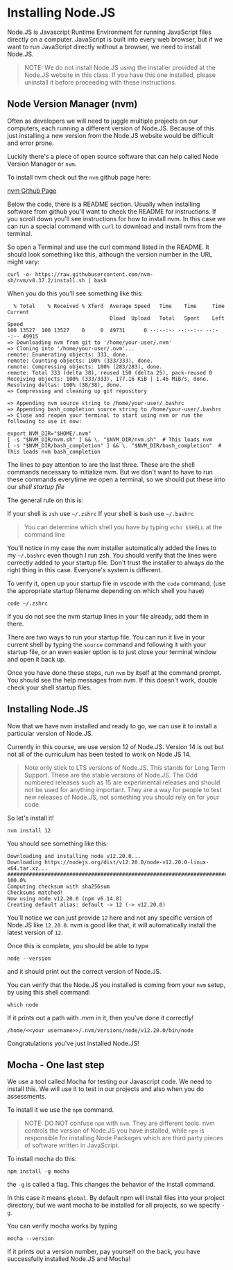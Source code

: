 # Installing Node.JS

Node.JS is Javascript Runtime Environment for running JavaScript files directly on a computer. JavaScript is built into every web browser, but if we want to run JavaScript directly without a browser, we need to install Node.JS.

> NOTE: We do not install Node.JS using the installer provided at the Node.JS website in this class. If you have this one installed, please uninstall it before proceeding with these instructions.

## Node Version Manager (nvm)

Often as developers we will need to juggle multiple projects on our computers, each running a different version of Node.JS. Because of this just installing a new version from the Node.JS website would be difficult and error prone.

Luckily there's a piece of open source software that can help called Node Version Manager or `nvm`.

To install nvm check out the `nvm` github page here:

[nvm Github Page](https://github.com/nvm-sh/nvm)

Below the code, there is a README section. Usually when installing software from github you'll want to check the README for instructions. If you scroll down you'll see instructions for how to install nvm. In this case we can run a special command with `curl` to download and install nvm from the terminal.

So open a Terminal and use the curl command listed in the README. It should look something like this, although the version number in the URL might vary:

```shell
curl -o- https://raw.githubusercontent.com/nvm-sh/nvm/v0.37.2/install.sh | bash
```

When you do this you'll see something like this:

```shell
  % Total    % Received % Xferd  Average Speed   Time    Time     Time  Current
                                 Dload  Upload   Total   Spent    Left  Speed
100 13527  100 13527    0     0  49731      0 --:--:-- --:--:-- --:--:-- 49915
=> Downloading nvm from git to '/home/your-user/.nvm'
=> Cloning into '/home/your-user/.nvm'...
remote: Enumerating objects: 333, done.
remote: Counting objects: 100% (333/333), done.
remote: Compressing objects: 100% (283/283), done.
remote: Total 333 (delta 38), reused 150 (delta 25), pack-reused 0
Receiving objects: 100% (333/333), 177.16 KiB | 1.46 MiB/s, done.
Resolving deltas: 100% (38/38), done.
=> Compressing and cleaning up git repository

=> Appending nvm source string to /home/your-user/.bashrc
=> Appending bash_completion source string to /home/your-user/.bashrc
=> Close and reopen your terminal to start using nvm or run the following to use it now:

export NVM_DIR="$HOME/.nvm"
[ -s "$NVM_DIR/nvm.sh" ] && \. "$NVM_DIR/nvm.sh"  # This loads nvm
[ -s "$NVM_DIR/bash_completion" ] && \. "$NVM_DIR/bash_completion"  # This loads nvm bash_completion
```

The lines to pay attention to are the last three. These are the shell commands necessary to initialize nvm. But we don't want to have to run these commands everytime we open a terminal, so we should put these into our _shell startup file_

The general rule on this is:

If your shell is `zsh` use `~/.zshrc` If your shell is `bash` use `~/.bashrc`

> You can determine which shell you have by typing `echo $SHELL` at the command line

You'll notice in my case the nvm installer automatically added the lines to my `~/.bashrc` even though I run zsh. You should verify that the lines were correctly added to your startup file. Don't trust the installer to always do the right thing in this case. Everyone's system is different.

To verify it, open up your startup file in vscode with the `code` command. (use the appropriate startup filename depending on which shell you have)

```shell
code ~/.zshrc
```

If you do not see the nvm startup lines in your file already, add them in there.

There are two ways to run your startup file. You can run it live in your current shell by typing the `source` command and following it with your startup file, or an even easier option is to just close your terminal window and open it back up.

Once you have done these steps, run `nvm` by itself at the command prompt. You should see the help messages from nvm. If this doesn't work, double check your shell startup files.

## Installing Node.JS

Now that we have nvm installed and ready to go, we can use it to install a particular version of Node.JS.

Currently in this course, we use version 12 of Node.JS. Version 14 is out but not all of the curriculum has been tested to work on Node.JS 14.

> Note only stick to LTS versions of Node.JS. This stands for Long Term Support. These are the stable versions of Node.JS. The Odd numbered releases such as 15 are experimental releases and should not be used for anything important. They are a way for people to test new releases of Node.JS, not something you should rely on for your code.

So let's install it!

```shell
nvm install 12
```

You should see something like this:

```shell
Downloading and installing node v12.20.0...
Downloading https://nodejs.org/dist/v12.20.0/node-v12.20.0-linux-x64.tar.xz...
################################################################################################################################################################################################### 100.0%
Computing checksum with sha256sum
Checksums matched!
Now using node v12.20.0 (npm v6.14.8)
Creating default alias: default -> 12 (-> v12.20.0)
```

You'll notice we can just provide `12` here and not any specific version of Node.JS like `12.20.0`. nvm is good like that, it will automatically install the latest version of `12`.

Once this is complete, you should be able to type

```shell
node --version
```

and it should print out the correct version of Node.JS.

You can verify that the Node.JS you installed is coming from your `nvm` setup, by using this shell command:

```shell
which node
```

If it prints out a path with .nvm in it, then you've done it correctly!

```shell
/home/<<your username>>/.nvm/versions/node/v12.20.0/bin/node
```

Congratulations you've just installed Node.JS!

## Mocha - One last step

We use a tool called Mocha for testing our Javascript code. We need to install this. We will use it to test in our projects and also when you do assessments.

To install it we use the `npm` command.

> NOTE: DO NOT confuse `npm` with `nvm`. They are different tools. nvm controls the version of Node.JS you have installed, while `npm` is responsible for installing Node Packages which are third party pieces of software written in JavaScript.

To install mocha do this:

```shell
npm install -g mocha
```

the `-g` is called a flag. This changes the behavior of the install command.

In this case it means `global`. By default npm will install files into your project directory, but we want mocha to be installed for all projects, so we specify `-g`.

You can verify mocha works by typing

`mocha --version`

If it prints out a version number, pay yourself on the back, you have successfully installed Node.JS and Mocha!
